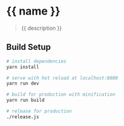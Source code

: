 # {{ name }}

> {{ description }}

## Build Setup

``` bash
# install dependencies
yarn install

# serve with hot reload at localhost:8080
yarn run dev

# build for production with minification
yarn run build

# release for production
./release.js
```

